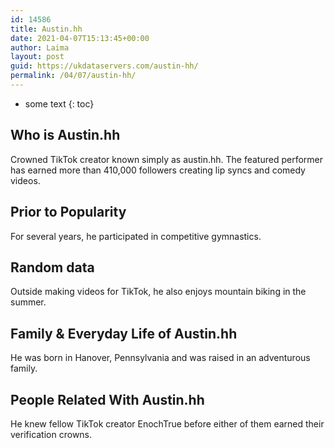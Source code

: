 ```yaml
---
id: 14586
title: Austin.hh
date: 2021-04-07T15:13:45+00:00
author: Laima
layout: post
guid: https://ukdataservers.com/austin-hh/
permalink: /04/07/austin-hh/
---
```


* some text
{: toc}


## Who is Austin.hh
                  
                  
                  
Crowned TikTok creator known simply as austin.hh. The featured performer has earned more than 410,000 followers creating lip syncs and comedy videos.
                  
              
            
              
            
                
                
                
## Prior to Popularity
                  
                  
                  
For several years, he participated in competitive gymnastics.
                  
              
            
              
            
                
                
                
## Random data
                  
                  
                  
Outside making videos for TikTok, he also enjoys mountain biking in the summer.
                  
              
            
              
            
                
                
                
## Family & Everyday Life of Austin.hh
                  
                  
                  
He was born in Hanover, Pennsylvania and was raised in an adventurous family.
                  
              
            
              
            
                
                
                
## People Related With Austin.hh
                  
                  
                  
He knew fellow TikTok creator EnochTrue before either of them earned their verification crowns. 
                  
              
            
              
            
                
              
            
              
              
            
            
              
            
          
          
          